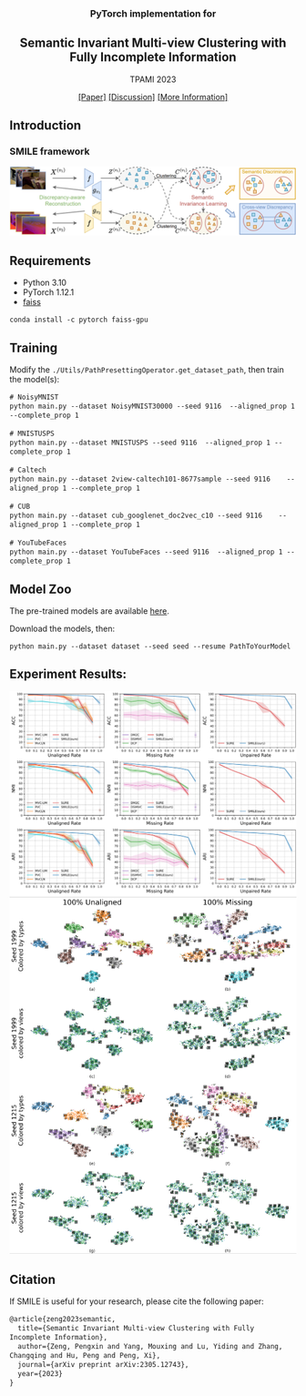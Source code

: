 

<div align="center">


### PyTorch implementation for 

  ## Semantic Invariant Multi-view Clustering with Fully Incomplete Information

TPAMI 2023
  
[[Paper]](https://arxiv.org/abs/2305.12743)                [[Discussion]](https://github.com/PengxinZeng/2023-TPAMI-SMILE/issues)  [[More Information]](https://github.com/PengxinZeng?tab=repositories)
</div>


## Introduction

### SMILE framework
<img src="https://github.com/PengxinZeng/2023-TPAMI-SMILE/blob/main/Fig2.png"  width="740"  />

## Requirements

- Python 3.10
- PyTorch 1.12.1
- [faiss](https://anaconda.org/pytorch/faiss-gpu)
```
conda install -c pytorch faiss-gpu
```
  
## Training

Modify the ```./Utils/PathPresettingOperator.get_dataset_path```, then train the model(s):
```train
# NoisyMNIST 
python main.py --dataset NoisyMNIST30000 --seed 9116  --aligned_prop 1 --complete_prop 1
  
# MNISTUSPS 
python main.py --dataset MNISTUSPS --seed 9116  --aligned_prop 1 --complete_prop 1
  
# Caltech     
python main.py --dataset 2view-caltech101-8677sample --seed 9116    --aligned_prop 1 --complete_prop 1
  
# CUB 
python main.py --dataset cub_googlenet_doc2vec_c10 --seed 9116    --aligned_prop 1 --complete_prop 1

# YouTubeFaces    
python main.py --dataset YouTubeFaces --seed 9116  --aligned_prop 1 --complete_prop 1
```

## Model Zoo
The pre-trained models are available [here](https://drive.google.com/drive/folders/1M1XM5-ceeW6paYf4WaPFwfbcs_6wOg8_?usp=sharing). 


Download the models, then:
```
python main.py --dataset dataset --seed seed --resume PathToYourModel
```

## Experiment Results:
<img src="https://github.com/PengxinZeng/2023-TPAMI-SMILE/blob/main/Exp2.png"  width="740"  />
<img src="https://github.com/PengxinZeng/2023-TPAMI-SMILE/blob/main/Exp3.png"  width="600"  />



## Citation

If SMILE is useful for your research, please cite the following paper:

```
@article{zeng2023semantic,
  title={Semantic Invariant Multi-view Clustering with Fully Incomplete Information},
  author={Zeng, Pengxin and Yang, Mouxing and Lu, Yiding and Zhang, Changqing and Hu, Peng and Peng, Xi},
  journal={arXiv preprint arXiv:2305.12743},
  year={2023}
}
```






































